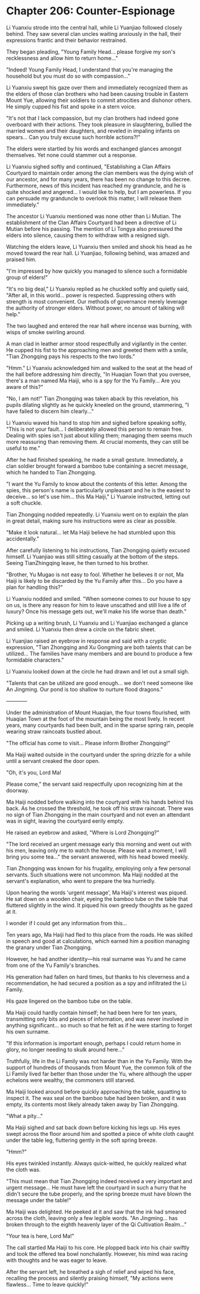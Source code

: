 # Chapter 206: Counter-Espionage

Li Yuanxiu strode into the central hall, while Li Yuanjiao followed closely behind. They saw several clan uncles waiting anxiously in the hall, their expressions frantic and their behavior restrained.

They began pleading, "Young Family Head... please forgive my son's recklessness and allow him to return home..."

"Indeed! Young Family Head, I understand that you're managing the household but you must do so with compassion..."

Li Yuanxiu swept his gaze over them and immediately recognized them as the elders of those clan brothers who had been causing trouble in Eastern Mount Yue, allowing their soldiers to commit atrocities and dishonor others. He simply cupped his fist and spoke in a stern voice.

"It's not that I lack compassion, but my clan brothers had indeed gone overboard with their actions. They took pleasure in slaughtering, bullied the married women and their daughters, and reveled in impaling infants on spears... Can you truly excuse such horrible actions?!"

The elders were startled by his words and exchanged glances amongst themselves. Yet none could stammer out a response.

Li Yuanxiu sighed softly and continued, "Establishing a Clan Affairs Courtyard to maintain order among the clan members was the dying wish of our ancestor, and for many years, there has been no change to this decree. Furthermore, news of this incident has reached my granduncle, and he is quite shocked and angered... I would like to help, but I am powerless. If you can persuade my granduncle to overlook this matter, I will release them immediately."

The ancestor Li Yuanxiu mentioned was none other than Li Mutian. The establishment of the Clan Affairs Courtyard had been a directive of Li Mutian before his passing. The mention of Li Tongya also pressured the elders into silence, causing them to withdraw with a resigned sigh.

Watching the elders leave, Li Yuanxiu then smiled and shook his head as he moved toward the rear hall. Li Yuanjiao, following behind, was amazed and praised him.

"I'm impressed by how quickly you managed to silence such a formidable group of elders!"

"It's no big deal," Li Yuanxiu replied as he chuckled softly and quietly said, "After all, in this world... power is respected. Suppressing others with strength is most convenient. Our methods of governance merely leverage the authority of stronger elders. Without power, no amount of talking will help."

The two laughed and entered the rear hall where incense was burning, with wisps of smoke swirling around.

A man clad in leather armor stood respectfully and vigilantly in the center. He cupped his fist to the approaching men and greeted them with a smile, "Tian Zhongqing pays his respects to the two lords."

"Hmm." Li Yuanxiu acknowledged him and walked to the seat at the head of the hall before addressing him directly, "In Huaqian Town that you oversee, there's a man named Ma Haiji, who is a spy for the Yu Family... Are you aware of this?"

"No, I am not!" Tian Zhongqing was taken aback by this revelation, his pupils dilating slightly as he quickly kneeled on the ground, stammering, "I have failed to discern him clearly..."

Li Yuanxiu waved his hand to stop him and sighed before speaking softly, "This is not your fault... I deliberately allowed this person to remain free. Dealing with spies isn't just about killing them; managing them seems much more reassuring than removing them. At crucial moments, they can still be useful to me."

After he had finished speaking, he made a small gesture. Immediately, a clan soldier brought forward a bamboo tube containing a secret message, which he handed to Tian Zhongqing.

"I want the Yu Family to know about the contents of this letter. Among the spies, this person's name is particularly unpleasant and he is the easiest to deceive... so let's use him... this Ma Haiji," Li Yuanxie instructed, letting out a soft chuckle.

Tian Zhongqing nodded repeatedly. Li Yuanxiu went on to explain the plan in great detail, making sure his instructions were as clear as possible.

"Make it look natural... let Ma Haiji believe he had stumbled upon this accidentally."

After carefully listening to his instructions, Tian Zhongqing quietly excused himself. Li Yuanjiao was still sitting casually at the bottom of the steps. Seeing TianZhingqing leave, he then turned to his brother.

"Brother, Yu Mugao is not easy to fool. Whether he believes it or not, Ma Haiji is likely to be discarded by the Yu Family after this... Do you have a plan for handling this?"

Li Yuanxiu nodded and smiled. "When someone comes to our house to spy on us, is there any reason for him to leave unscathed and still live a life of luxury? Once his message gets out, we'll make his life worse than death."

Picking up a writing brush, Li Yuanxiu and Li Yuanjiao exchanged a glance and smiled. Li Yuanxiu then drew a circle on the fabric sheet.

Li Yuanjiao raised an eyebrow in response and said with a cryptic expression, "Tian Zhongqing and Xu Gongming are both talents that can be utilized... The families have many members and are bound to produce a few formidable characters."

Li Yuanxiu looked down at the circle he had drawn and let out a small sigh.

"Talents that can be utilized are good enough... we don't need someone like An Jingming. Our pond is too shallow to nurture flood dragons."

————

Under the administration of Mount Huaqian, the four towns flourished, with Huaqian Town at the foot of the mountain being the most lively. In recent years, many courtyards had been built, and in the sparse spring rain, people wearing straw raincoats bustled about.

"The official has come to visit... Please inform Brother Zhongqing!"

Ma Haiji waited outside in the courtyard under the spring drizzle for a while until a servant creaked the door open.

"Oh, it's you, Lord Ma!

Please come," the servant said respectfully upon recognizing him at the doorway.

Ma Haiji nodded before walking into the courtyard with his hands behind his back. As he crossed the threshold, he took off his straw raincoat. There was no sign of Tian Zhongqing in the main courtyard and not even an attendant was in sight, leaving the courtyard eerily empty.

He raised an eyebrow and asked, "Where is Lord Zhongqing?"

"The lord received an urgent message early this morning and went out with his men, leaving only me to watch the house. Please wait a moment, I will bring you some tea..." the servant answered, with his head bowed meekly.

Tian Zhongqing was known for his frugality, employing only a few personal servants. Such situations were not uncommon. Ma Haiji nodded at the servant's explanation, who went to prepare the tea hurriedly.

Upon hearing the words 'urgent message', Ma Haiji's interest was piqued. He sat down on a wooden chair, eyeing the bamboo tube on the table that fluttered slightly in the wind. It piqued his own greedy thoughts as he gazed at it.

I wonder if I could get any information from this...

Ten years ago, Ma Haiji had fled to this place from the roads. He was skilled in speech and good at calculations, which earned him a position managing the granary under Tian Zhongqing.

However, he had another identity—his real surname was Yu and he came from one of the Yu Family's branches.

His generation had fallen on hard times, but thanks to his cleverness and a recommendation, he had secured a position as a spy and infiltrated the Li Family.

His gaze lingered on the bamboo tube on the table.

Ma Haiji could hardly contain himself; he had been here for ten years, transmitting only bits and pieces of information, and was never involved in anything significant... so much so that he felt as if he were starting to forget his own surname.

"If this information is important enough, perhaps I could return home in glory, no longer needing to skulk around here..."

Truthfully, life in the Li Family was not harder than in the Yu Family. With the support of hundreds of thousands from Mount Yue, the common folk of the Li Family lived far better than those under the Yu, where although the upper echelons were wealthy, the commoners still starved.

Ma Haiji looked around before quickly approaching the table, squatting to inspect it. The wax seal on the bamboo tube had been broken, and it was empty, its contents most likely already taken away by Tian Zhongqing.

"What a pity..."

Ma Haiji sighed and sat back down before kicking his legs up. His eyes swept across the floor around him and spotted a piece of white cloth caught under the table leg, fluttering gently in the soft spring breeze.

"Hmm?"

His eyes twinkled instantly. Always quick-witted, he quickly realized what the cloth was.

"This must mean that Tian Zhongqing indeed received a very important and urgent message... He must have left the courtyard in such a hurry that he didn't secure the tube properly, and the spring breeze must have blown the message under the table!"

Ma Haiji was delighted. He peeked at it and saw that the ink had smeared across the cloth, leaving only a few legible words. "An Jingming... has broken through to the eighth heavenly layer of the Qi Cultivation Realm..."

"Your tea is here, Lord Ma!"

The call startled Ma Haiji to his core. He plopped back into his chair swiftly and took the offered tea bowl nonchalantly. However, his mind was racing with thoughts and he was eager to leave.

After the servant left, he breathed a sigh of relief and wiped his face, recalling the process and silently praising himself, "My actions were flawless... Time to leave quickly!"
